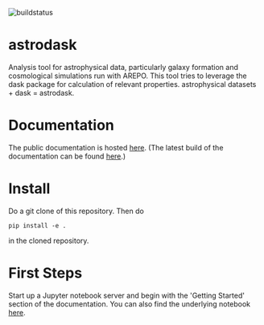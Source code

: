 ![buildstatus](https://github.com/cbyrohl/darepo/actions/workflows/python-package-conda.yml/badge.svg)

# astrodask
Analysis tool for astrophysical data, particularly galaxy formation and cosmological simulations run with AREPO. This tool tries to leverage the dask package for calculation of relevant properties. astrophysical datasets + dask = astrodask.

# Documentation
The public documentation is hosted [here](https://astrodask.cbyrohl.de/). (The latest build of the documentation can be found [here](https://byrohlc.pages.mpcdf.de/darepo/).)

# Install
Do a git clone of this repository. Then do

```
pip install -e .
```

in the cloned repository.

# First Steps
Start up a Jupyter notebook server and begin with the 'Getting Started' section of the documentation. You can also find the underlying notebook [here](docs/source/gettingstarted.ipynb).

